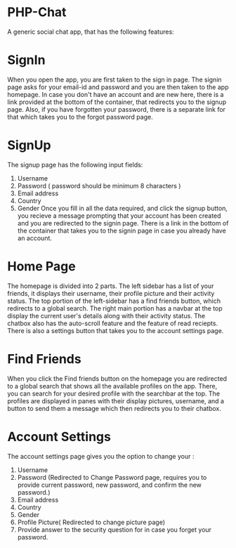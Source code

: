# PHP-Chat

A generic social chat app, that has the following features:

# SignIn
When you open the app, you are first taken to the sign in page. The signin page asks for your email-id and password and you are then taken to the app homepage. In case you don't have an account and are new here, there is a link provided at the bottom of the container, that redirects you to the signup page. 
Also, if you have forgotten your password, there is a separate link for that which takes you to the forgot password page.

# SignUp
The signup page has the following input fields: 
1. Username
2. Password ( password should be minimum 8 characters ) 
3. Email address
4. Country
5. Gender
Once you fill in all the data required, and click the signup button, you recieve a message prompting that your account has been created and you are redirected to the signin page.
There is a link in the bottom of the container that takes you to the signin page in case you already have an account.

# Home Page
The homepage is divided into 2 parts.
The left sidebar has a list of your friends, it displays their username, their profile picture and their activity status. The top portion of the left-sidebar has a find friends button, which redirects to a global search.
The right main portion has a navbar at the top display the current user's details along with their activity status.
The chatbox also has the auto-scroll feature and the feature of read reciepts.
There is also a settings button that takes you to the account settings page.

# Find Friends
When you click the Find friends button on the homepage you are redirected to a global search that shows all the available profiles on the app. There, you can search for your desired profile with the searchbar at the top. The profiles are displayed in panes with their display pictures, username, and a button to send them a message which then redirects you to their chatbox.

# Account Settings
The account settings page gives you the option to change your :
1. Username
2. Password (Redirected to Change Password page, requires you to provide current password, new password, and confirm the new password.) 
3. Email address
4. Country
5. Gender
6. Profile Picture( Redirected to change picture page)
7. Provide answer to the security question for in case you forget your password.

